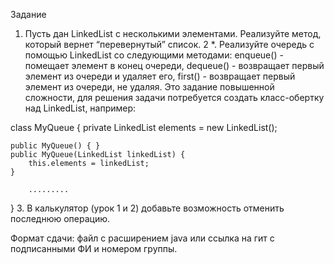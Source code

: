 Задание

1. Пусть дан LinkedList с несколькими элементами. Реализуйте метод, который вернет “перевернутый” список.
2 *. Реализуйте очередь с помощью LinkedList со следующими методами:
enqueue() - помещает элемент в конец очереди,
dequeue() - возвращает первый элемент из очереди и удаляет его,
first() - возвращает первый элемент из очереди, не удаляя.
Это задание повышенной сложности, для решения задачи потребуется создать класс-обертку над LinkedList, например:

class MyQueue {
    private LinkedList elements = new LinkedList();

    public MyQueue() { }
    public MyQueue(LinkedList linkedList) {
        this.elements = linkedList;
    }

        .........

}
3. В калькулятор (урок 1 и 2) добавьте возможность отменить последнюю операцию.

Формат сдачи: файл с расширением java или ссылка на гит с подписанными ФИ и номером группы.